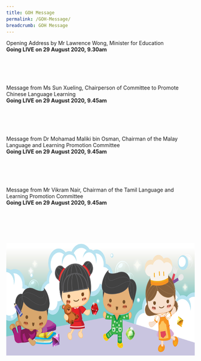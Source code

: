 ```yaml
---
title: GOH Message
permalink: /GOH-Message/
breadcrumb: GOH Message
---
```

<p>
  Opening Address by Mr Lawrence Wong, Minister for Education
<br/>
  <strong>Going LIVE on 29 August 2020, 9.30am
</strong><br/>
<br/><br/><br/><br/><br/>
Message from Ms Sun Xueling, Chairperson of Committee to Promote Chinese Language Learning 
<br/>
  <strong>Going LIVE on 29 August 2020, 9.45am
</strong><br/>
 <br/><br/><br/><br/><br/>
Message from Dr Mohamad Maliki bin Osman, Chairman of the Malay Language and Learning Promotion Committee
<br/>
  <strong>Going LIVE on 29 August 2020, 9.45am
</strong><br/>
<br/><br/><br/><br/><br/>
Message from Mr Vikram Nair, Chairman of the Tamil Language and Learning Promotion Committee
<br/>
  <strong>Going LIVE on 29 August 2020, 9.45am
</strong></p>
<br/><br/><br/><br/><br/>
<div class="image">
  <img src="images/New_footer.jpg" class="Image" width="1000" height="300"></div>
